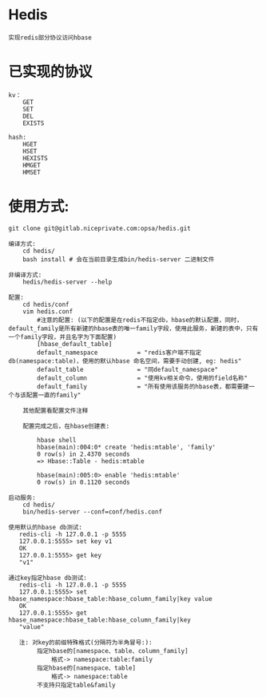 
# Hedis
    实现redis部分协议访问hbase

# 已实现的协议

    kv：
        GET
        SET
        DEL
        EXISTS

    hash:
        HGET
        HSET
        HEXISTS
        HMGET
        HMSET

# 使用方式:
    
    git clone git@gitlab.niceprivate.com:opsa/hedis.git

    编译方式:
        cd hedis/
        bash install # 会在当前目录生成bin/hedis-server 二进制文件

    非编译方式:
        hedis/hedis-server --help

    配置:
        cd hedis/conf
        vim hedis.conf
            #注意的配置: (以下的配置是在redis不指定db，hbase的默认配置，同时，default_family是所有新建的hbase表的唯一family字段，使用此服务，新建的表中，只有一个family字段，并且名字为下面配置)
            [hbase_default_table]
            default_namespace           = "redis客户端不指定db(namespace:table)，使用的默认hbase 命名空间，需要手动创建, eg: hedis"
            default_table               = "同default_namespace"
            default_column              = "使用kv相关命令，使用的field名称"
            default_family              = "所有使用该服务的hbase表，都需要建一个与该配置一直的family"

        其他配置看配置文件注释

        配置完成之后，在hbase创建表:

            hbase shell
            hbase(main):004:0* create 'hedis:mtable', 'family'
            0 row(s) in 2.4370 seconds
            => Hbase::Table - hedis:mtable

            hbase(main):005:0> enable 'hedis:mtable'
            0 row(s) in 0.1120 seconds

    启动服务:
        cd hedis/
        bin/hedis-server --conf=conf/hedis.conf

    使用默认的hbase db测试:
       redis-cli -h 127.0.0.1 -p 5555
       127.0.0.1:5555> set key v1
       OK
       127.0.0.1:5555> get key
       "v1"

    通过key指定hbase db测试:
       redis-cli -h 127.0.0.1 -p 5555
       127.0.0.1:5555> set hbase_namespace:hbase_table:hbase_column_family|key value
       OK
       127.0.0.1:5555> get hbase_namespace:hbase_table:hbase_column_family|key
       "value"

       注: 对key的前缀特殊格式(分隔符为半角冒号:):
            指定hbase的[namespace、table、column_family] 
                格式-> namespace:table:family
            指定hbase的[namespace、table]
                格式-> namespace:table
            不支持只指定table&family








